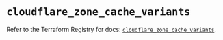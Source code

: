 # `cloudflare_zone_cache_variants`

Refer to the Terraform Registry for docs: [`cloudflare_zone_cache_variants`](https://registry.terraform.io/providers/cloudflare/cloudflare/4.39.0/docs/resources/zone_cache_variants).
